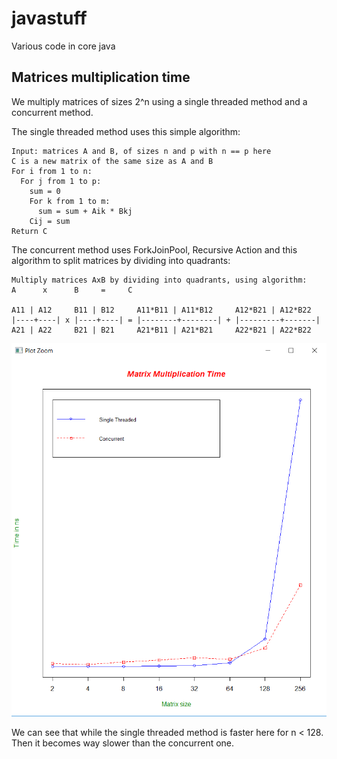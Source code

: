 javastuff
=============

Various code in core java




Matrices multiplication time
-------
We multiply matrices of sizes 2^n using a single threaded method and a concurrent method.

The single threaded method uses this simple algorithm:
```
Input: matrices A and B, of sizes n and p with n == p here
C is a new matrix of the same size as A and B
For i from 1 to n:
  For j from 1 to p:
    sum = 0
    For k from 1 to m:
      sum = sum + Aik * Bkj
    Cij = sum
Return C
```

The concurrent method uses ForkJoinPool, Recursive Action and this algorithm to split matrices by dividing into quadrants:
```
Multiply matrices AxB by dividing into quadrants, using algorithm:
A      x      B     =     C                          

A11 | A12     B11 | B12     A11*B11 | A11*B12     A12*B21 | A12*B22 
|----+----| x |----+----| = |--------+--------| + |---------+-------|
A21 | A22     B21 | B21     A21*B11 | A21*B21     A22*B21 | A22*B22 
```

![Alt Text](https://github.com/benoitantelme/javastuff/raw/master/resources/matrixMultiplicationTime.png)

We can see that while the single threaded method is faster here for n < 128. Then it becomes way slower than the concurrent one.